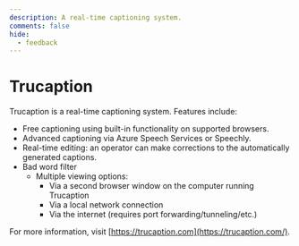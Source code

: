 ```yaml
---
description: A real-time captioning system.
comments: false
hide:
  - feedback
---
```


# Trucaption

Trucaption is a real-time captioning system. Features include: 

- Free captioning using built-in functionality on supported browsers.
- Advanced captioning via Azure Speech Services or Speechly.
- Real-time editing: an operator can make corrections to the automatically generated captions.
- Bad word filter
  - Multiple viewing options:
    - Via a second browser window on the computer running Trucaption
    - Via a local network connection
    - Via the internet (requires port forwarding/tunneling/etc.)

For more information, visit [https://trucaption.com](https://trucaption.com/).